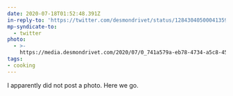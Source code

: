 ```yaml
---
date: 2020-07-18T01:52:48.391Z
in-reply-to: 'https://twitter.com/desmondrivet/status/1284304050004135937?s=19'
mp-syndicate-to:
  - twitter
photo:
  - >-
    https://media.desmondrivet.com/2020/07/0_741a579a-eb78-4734-a5c8-45037d20e692.jpg
tags:
- cooking
---
```


I apparently did not post a photo. Here we go.
